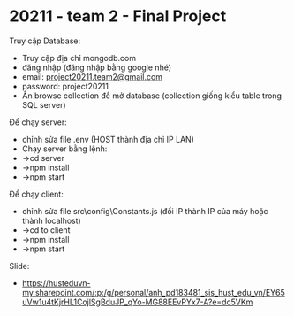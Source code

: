 # 20211 - team 2 - Final Project

Truy cập Database:
- Truy cập địa chỉ mongodb.com
- đăng nhập (đăng nhập bằng google nhé) 
- email: project20211.team2@gmail.com  
- password: project20211
- Ấn browse collection để mở database (collection giống kiểu table trong SQL server)

Để chạy server:
- chỉnh sửa file .env (HOST thành địa chỉ IP LAN)
- Chạy server bằng lệnh:
- ->cd server
- ->npm install
- ->npm start

Để chạy client:
- chỉnh sửa file src\config\Constants.js (đổi IP thành IP của máy hoặc thành localhost)
- ->cd to client
- ->npm install
- ->npm start

Slide: 
- https://husteduvn-my.sharepoint.com/:p:/g/personal/anh_pd183481_sis_hust_edu_vn/EY65uVw1u4tKjrHL1CojlSgBduJP_qYo-MG88EEvPYx7-A?e=dc5VKm
